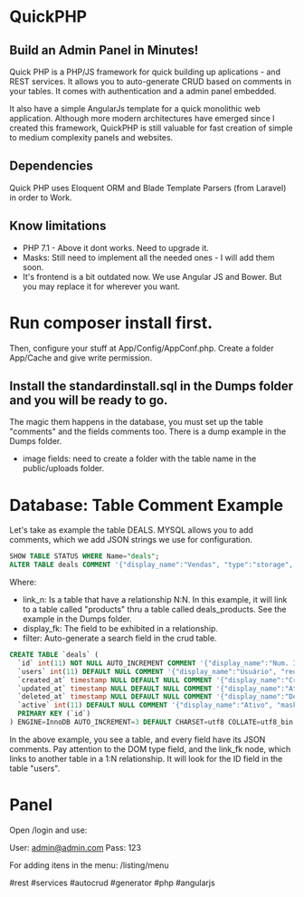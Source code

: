 # QuickPHP

## Build an Admin Panel in Minutes!

Quick PHP is a PHP/JS framework for quick building up aplications - and REST services. It allows you to auto-generate CRUD based on comments in your tables. It comes with authentication and a admin panel embedded.

It also have a simple AngularJs template for a quick monolithic web application. Although more modern architectures have emerged since I created this framework, QuickPHP is still valuable for fast creation of simple to medium complexity panels and websites.

## Dependencies
Quick PHP uses Eloquent ORM and Blade Template Parsers (from Laravel) in order to Work.

## Know limitations
- PHP 7.1 - Above it dont works. Need to upgrade it. 
- Masks: Still need to implement all the needed ones - I will add them soon.
- It's frontend is a bit outdated now. We use Angular JS and Bower. But you may replace it for wherever you want.

# Run composer install first.

Then, configure your stuff at App/Config/AppConf.php.
Create a folder App/Cache and give write permission.

## Install the standardinstall.sql in the Dumps folder and you will be ready to go.
The magic them happens in the database, you must set up the table "comments" and the fields comments too. There is a dump example in the Dumps folder.

* image fields: need to create a folder with the table name in the public/uploads folder.

# Database: Table Comment Example

Let's take as example the table DEALS. MYSQL allows you to add comments, which we add JSON strings we use for configuration.

~~~sql
SHOW TABLE STATUS WHERE Name="deals";
ALTER TABLE deals COMMENT '{"display_name":"Vendas", "type":"storage", "display_fk":"id", "link_n":["products"], "filter":["users", "created_at", "status_venda"]}';
~~~

Where: 
* link_n: Is a table that have a relationship N:N. In this example, it will link to a table called "products" thru a table called deals_products. See the example in the Dumps folder.
* display_fk: The field to be exhibited in a relationship.
* filter: Auto-generate a search field in the crud table.

~~~sql
CREATE TABLE `deals` (
  `id` int(11) NOT NULL AUTO_INCREMENT COMMENT '{"display_name":"Num. Identificação", "required":"false", "mask":"false", "DOM":"input", "readonly":"true","list":"true"}',
  `users` int(11) DEFAULT NULL COMMENT '{"display_name":"Usuário", "required":"true", "mask":"false", "DOM":"select", "link_fk":"users", "list":"true"}',
  `created_at` timestamp NULL DEFAULT NULL COMMENT '{"display_name":"Criado em", "required":"false", "mask":"false", "class":"datepicker", "DOM":"input", "readonly":"true", "list":"true"}',
  `updated_at` timestamp NULL DEFAULT NULL COMMENT '{"display_name":"Atualizado em", "required":"false", "mask":"false", "class":"datepicker", "DOM":"input", "readonly":"true", "list":"true"}',
  `deleted_at` timestamp NULL DEFAULT NULL COMMENT '{"display_name":"Deletado em", "required":"false", "mask":"false", "class":"datepicker", "DOM":"input", "readonly":"true"}',
  `active` int(11) DEFAULT NULL COMMENT '{"display_name":"Ativo", "mask":"false", "DOM":"checkbox", "list":"true"}',
  PRIMARY KEY (`id`)
) ENGINE=InnoDB AUTO_INCREMENT=3 DEFAULT CHARSET=utf8 COLLATE=utf8_bin COMMENT='{"display_name":"Vendas", "type":"storage", "display_fk":"id", "link_n":["products"]}';
~~~
In the above example, you see a table, and every field have its JSON comments. Pay attention to the DOM type field, and the link_fk node, which links to another table in a 1:N relationship. It will look for the ID field in the table "users".

# Panel

Open /login and use:

User: admin@admin.com
Pass: 123

For adding itens in the menu:
/listing/menu

#rest #services #autocrud #generator #php #angularjs
